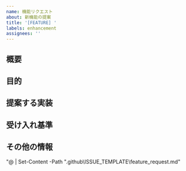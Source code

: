 ```yaml
---
name: 機能リクエスト
about: 新機能の提案
title: '[FEATURE] '
labels: enhancement
assignees: ''
---
```


## 概要
<!-- 機能の概要を簡潔に記述してください -->

## 目的
<!-- この機能が必要な理由、解決する問題を記述してください -->

## 提案する実装
<!-- 可能であれば、実装方法の提案を記述してください -->

## 受け入れ基準
<!-- この機能が完了したと判断するための基準を記述してください -->

## その他の情報
<!-- 関連するドキュメントやスクリーンショットなどを追加してください -->
"@ | Set-Content -Path ".github\ISSUE_TEMPLATE\feature_request.md"
